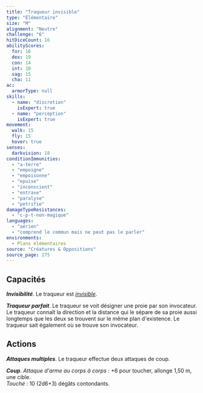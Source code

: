 ```yaml
---
title: "Traqueur invisible"
type: "Élémentaire"
size: "M"
alignment: "Neutre"
challenge: "6"
hitDiceCount: 16
abilityScores:
  for: 16
  dex: 19
  con: 14
  int: 10
  sag: 15
  cha: 11
ac: 
  armorType: null
skills: 
  - name: "discretion"
    isExpert: true
  - name: "perception"
    isExpert: true
movement: 
  walk: 15
  fly: 15
  hover: true
senses: 
  darkvision: 18
conditionImmunities: 
  - "a-terre"
  - "empoigne"
  - "empoisonne"
  - "epuise"
  - "inconscient"
  - "entrave"
  - "paralyse"
  - "petrifie"
damageTypeResistances: 
  - "c-p-t-non-magique"
languages: 
  - "aérien"
  - "comprend le commun mais ne peut pas le parler"
environments:
  - Plans élémentaires
source: "Créatures & Oppositions"
source_page: 275
---
```

## Capacités
_**Invisibilité**_. Le traqueur est [_invisible_](/gerer-la-sante-du-personnage/#invisible).

_**Traqueur parfait**_. Le traqueur se voit désigner une proie par son invocateur. Le traqueur connaît la direction et la distance qui le sépare de sa proie aussi longtemps que les deux se trouvent sur le même plan d'existence. Le traqueur sait également où se trouve son invocateur.

## Actions
_**Attaques multiples**_. Le traqueur effectue deux attaques de coup.

_**Coup**_. _Attaque d'arme au corps à corps_ : +6 pour toucher, allonge 1,50 m, une cible.  
_Touché_ : 10 (2d6+3) dégâts contondants.
